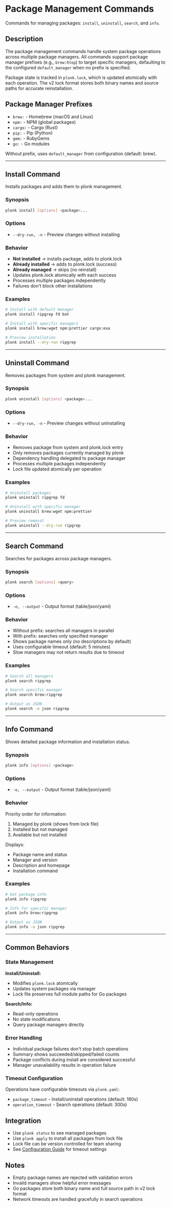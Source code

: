 # Package Management Commands

Commands for managing packages: `install`, `uninstall`, `search`, and `info`.

## Description

The package management commands handle system package operations across multiple package managers. All commands support package manager prefixes (e.g., `brew:htop`) to target specific managers, defaulting to the configured `default_manager` when no prefix is specified.

Package state is tracked in `plonk.lock`, which is updated atomically with each operation. The v2 lock format stores both binary names and source paths for accurate reinstallation.

## Package Manager Prefixes

- `brew:` - Homebrew (macOS and Linux)
- `npm:` - NPM (global packages)
- `cargo:` - Cargo (Rust)
- `pip:` - Pip (Python)
- `gem:` - RubyGems
- `go:` - Go modules

Without prefix, uses `default_manager` from configuration (default: brew).

---

## Install Command

Installs packages and adds them to plonk management.

### Synopsis

```bash
plonk install [options] <package>...
```

### Options

- `--dry-run, -n` - Preview changes without installing

### Behavior

- **Not installed** → installs package, adds to plonk.lock
- **Already installed** → adds to plonk.lock (success)
- **Already managed** → skips (no reinstall)
- Updates plonk.lock atomically with each success
- Processes multiple packages independently
- Failures don't block other installations

### Examples

```bash
# Install with default manager
plonk install ripgrep fd bat

# Install with specific managers
plonk install brew:wget npm:prettier cargo:exa

# Preview installation
plonk install --dry-run ripgrep
```

---

## Uninstall Command

Removes packages from system and plonk management.

### Synopsis

```bash
plonk uninstall [options] <package>...
```

### Options

- `--dry-run, -n` - Preview changes without uninstalling

### Behavior

- Removes package from system and plonk.lock entry
- Only removes packages currently managed by plonk
- Dependency handling delegated to package manager
- Processes multiple packages independently
- Lock file updated atomically per operation

### Examples

```bash
# Uninstall packages
plonk uninstall ripgrep fd

# Uninstall with specific manager
plonk uninstall brew:wget npm:prettier

# Preview removal
plonk uninstall --dry-run ripgrep
```

---

## Search Command

Searches for packages across package managers.

### Synopsis

```bash
plonk search [options] <query>
```

### Options

- `-o, --output` - Output format (table/json/yaml)

### Behavior

- Without prefix: searches all managers in parallel
- With prefix: searches only specified manager
- Shows package names only (no descriptions by default)
- Uses configurable timeout (default: 5 minutes)
- Slow managers may not return results due to timeout

### Examples

```bash
# Search all managers
plonk search ripgrep

# Search specific manager
plonk search brew:ripgrep

# Output as JSON
plonk search -o json ripgrep
```

---

## Info Command

Shows detailed package information and installation status.

### Synopsis

```bash
plonk info [options] <package>
```

### Options

- `-o, --output` - Output format (table/json/yaml)

### Behavior

Priority order for information:
1. Managed by plonk (shows from lock file)
2. Installed but not managed
3. Available but not installed

Displays:
- Package name and status
- Manager and version
- Description and homepage
- Installation command

### Examples

```bash
# Get package info
plonk info ripgrep

# Info for specific manager
plonk info brew:ripgrep

# Output as JSON
plonk info -o json ripgrep
```

---

## Common Behaviors

### State Management

**Install/Uninstall:**
- Modifies `plonk.lock` atomically
- Updates system packages via manager
- Lock file preserves full module paths for Go packages

**Search/Info:**
- Read-only operations
- No state modifications
- Query package managers directly

### Error Handling

- Individual package failures don't stop batch operations
- Summary shows succeeded/skipped/failed counts
- Package conflicts during install are considered successful
- Manager unavailability results in operation failure

### Timeout Configuration

Operations have configurable timeouts via `plonk.yaml`:
- `package_timeout` - Install/uninstall operations (default: 180s)
- `operation_timeout` - Search operations (default: 300s)

## Integration

- Use `plonk status` to see managed packages
- Use `plonk apply` to install all packages from lock file
- Lock file can be version controlled for team sharing
- See [Configuration Guide](../configuration.md) for timeout settings

## Notes

- Empty package names are rejected with validation errors
- Invalid managers show helpful error messages
- Go packages store both binary name and full source path in v2 lock format
- Network timeouts are handled gracefully in search operations
